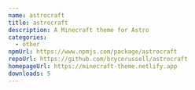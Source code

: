 ```yaml
---
name: astrocraft
title: astrocraft
description: A Minecraft theme for Astro
categories:
  - other
npmUrl: https://www.npmjs.com/package/astrocraft
repoUrl: https://github.com/brycerussell/astrocraft
homepageUrl: https://minecraft-theme.netlify.app
downloads: 5
---
```

